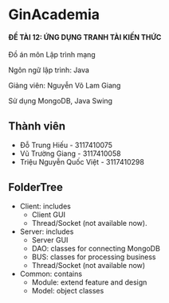 # GinAcademia

#### ĐỀ TÀI 12: ỨNG DỤNG TRANH TÀI KIẾN THỨC

Đồ án môn Lập trình mạng

Ngôn ngữ lập trình: Java

Giảng viên: Nguyễn Võ Lam Giang

Sử dụng MongoDB, Java Swing

## Thành viên

- Đỗ Trung Hiếu - 3117410075
- Vũ Trường Giang - 3117410058
- Triệu Nguyễn Quốc Việt - 3117410298

## FolderTree

- Client: includes
  - Client GUI
  - Thread/Socket (not available now).
- Server: includes
  - Server GUI
  - DAO: classes for connecting MongoDB
  - BUS: classes for processing business
  - Thread/Socket (not available now)
- Common: contains
  - Module: extend feature and design
  - Model: object classes
